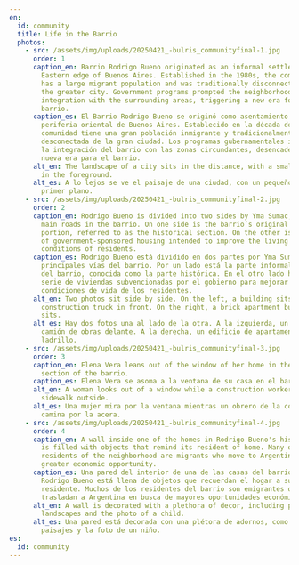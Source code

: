 ```yaml
---
en:
  id: community
  title: Life in the Barrio
  photos:
    - src: /assets/img/uploads/20250421_-bulris_communityfinal-1.jpg
      order: 1
      caption_en: Barrio Rodrigo Bueno originated as an informal settlement on the
        Eastern edge of Buenos Aires. Established in the 1980s, the community
        has a large migrant population and was traditionally disconnected from
        the greater city. Government programs prompted the neighborhood’s
        integration with the surrounding areas, triggering a new era for the
        barrio.
      caption_es: El Barrio Rodrigo Bueno se originó como asentamiento informal en la
        periferia oriental de Buenos Aires. Establecido en la década de 1980, la
        comunidad tiene una gran población inmigrante y tradicionalmente estaba
        desconectada de la gran ciudad. Los programas gubernamentales impulsaron
        la integración del barrio con las zonas circundantes, desencadenando una
        nueva era para el barrio.
      alt_en: The landscape of a city sits in the distance, with a small neighborhood
        in the foreground.
      alt_es: A lo lejos se ve el paisaje de una ciudad, con un pequeño barrio en
        primer plano.
    - src: /assets/img/uploads/20250421_-bulris_communityfinal-2.jpg
      order: 2
      caption_en: Rodrigo Bueno is divided into two sides by Yma Sumac, one of the
        main roads in the barrio. On one side is the barrio’s original informal
        portion, referred to as the historical section. On the other is a series
        of government-sponsored housing intended to improve the living
        conditions of residents.
      caption_es: Rodrigo Bueno está dividido en dos partes por Yma Sumac, una de las
        principales vías del barrio. Por un lado está la parte informal original
        del barrio, conocida como la parte histórica. En el otro lado hay una
        serie de viviendas subvencionadas por el gobierno para mejorar las
        condiciones de vida de los residentes.
      alt_en: Two photos sit side by side. On the left, a building sits with a
        construction truck in front. On the right, a brick apartment building
        sits.
      alt_es: Hay dos fotos una al lado de la otra. A la izquierda, un edificio con un
        camión de obras delante. A la derecha, un edificio de apartamentos de
        ladrillo.
    - src: /assets/img/uploads/20250421_-bulris_communityfinal-3.jpg
      order: 3
      caption_en: Elena Vera leans out of the window of her home in the historic
        section of the barrio.
      caption_es: Elena Vera se asoma a la ventana de su casa en el barrio histórico.
      alt_en: A woman looks out of a window while a construction worker walks on the
        sidewalk outside.
      alt_es: Una mujer mira por la ventana mientras un obrero de la construcción
        camina por la acera.
    - src: /assets/img/uploads/20250421_-bulris_communityfinal-4.jpg
      order: 4
      caption_en: A wall inside one of the homes in Rodrigo Bueno's historic section
        is filled with objects that remind its resident of home. Many of the
        residents of the neighborhood are migrants who move to Argentina for
        greater economic opportunity.
      caption_es: Una pared del interior de una de las casas del barrio histórico de
        Rodrigo Bueno está llena de objetos que recuerdan el hogar a su
        residente. Muchos de los residentes del barrio son emigrantes que se
        trasladan a Argentina en busca de mayores oportunidades económicas.
      alt_en: A wall is decorated with a plethora of decor, including paintings of
        landscapes and the photo of a child.
      alt_es: Una pared está decorada con una plétora de adornos, como cuadros de
        paisajes y la foto de un niño.
es:
  id: community
---
```

